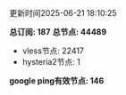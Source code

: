 更新时间2025-06-21 18:10:25

**总订阅: 187**
**总节点: 44489**
- vless节点: 22417
- hysteria2节点: 1

**google ping有效节点: 146**
